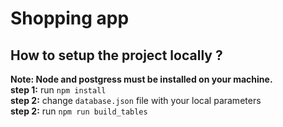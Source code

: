 # Shopping app

## How to setup the project locally ?

**Note: Node and postgress must be installed on your machine.**<br>
**step 1:** run ```npm install ``` <br>
**step 2:** change ```database.json``` file with your local parameters
[](images/db_json.png)
<br>
**step 2:** run ```npm run build_tables ```






 

